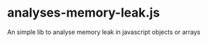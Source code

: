 analyses-memory-leak.js
=======================

An simple lib to analyse memory leak in javascript objects or arrays
